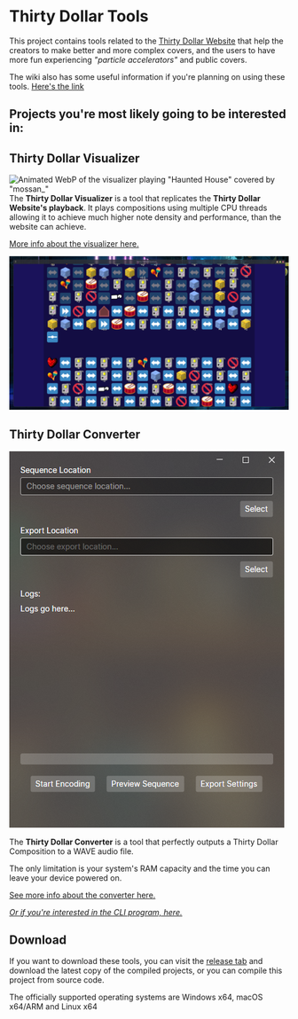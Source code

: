 # Thirty Dollar Tools

This project contains tools related to the 
[Thirty Dollar Website](https://thirtydollar.website/) 
that help the creators to make better and more complex covers,
and the users to have more fun experiencing _"particle accelerators"_ 
and public covers. 

The wiki also has some useful information if you're planning on using these tools.
[Here's the link](https://github.com/t1stm/ThirtyDollarTools/wiki/Main-Page)

## Projects you're most likely going to be interested in: 

## Thirty Dollar Visualizer

![Animated WebP of the visualizer playing "Haunted House" covered by "mossan_"](Screenshots/visualizer-demo.webp)
The **Thirty Dollar Visualizer** is a tool that replicates the **Thirty Dollar Website's playback**.
It plays compositions using multiple CPU threads allowing it to
achieve much higher note density and performance, than the website can achieve.

[More info about the visualizer here.](ThirtyDollarVisualizer/README.md)

![Screenshot of the visualizer playing "Haunted House" covered by "mossan_"](Screenshots/visualizer-running.png)

## Thirty Dollar Converter
![Screenshot of the GUI](Screenshots/converter-sample.png)

The **Thirty Dollar Converter** is a tool that perfectly 
outputs a Thirty Dollar Composition to a WAVE audio file.

The only limitation is your system's RAM capacity and 
the time you can leave your device powered on.

[See more info about the converter here.](ThirtyDollarGUI/README.md)

[_Or if you're interested in the CLI program, here._](ThirtyDollarDebugApp/README.md)

## Download

If you want to download these tools, you can visit the
[release tab](https://github.com/t1stm/ThirtyDollarTools/releases) and download the 
latest copy of the compiled projects, or you can compile this project from source code.

The officially supported operating systems are Windows x64, macOS x64/ARM and Linux x64
